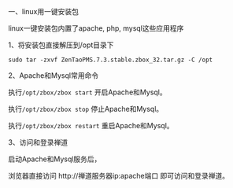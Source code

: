 一、linux用一键安装包

linux一键安装包内置了apache, php, mysql这些应用程序

1、将安装包直接解压到/opt目录下
```
sudo tar -zxvf ZenTaoPMS.7.3.stable.zbox_32.tar.gz -C /opt
```
2、Apache和Mysql常用命令

执行```/opt/zbox/zbox start``` 开启Apache和Mysql。

执行```/opt/zbox/zbox stop``` 停止Apache和Mysql。

执行```/opt/zbox/zbox restart``` 重启Apache和Mysql。

3、访问和登录禅道

启动Apache和Mysql服务后，

浏览器直接访问 http://禅道服务器ip:apache端口 即可访问和登录禅道。
